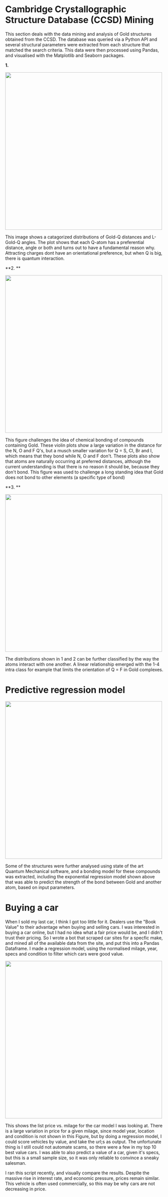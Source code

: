 # Cambridge Crystallographic Structure Database (CCSD) Mining 

This section deals with the data mining and analysis of Gold structures obtained from the CCSD. The database was queried via a Python API and several structural parameters were extracted from each structure that matched the search criteria. This data were then processed using Pandas, and visualised with the Matplotlib and Seaborn packages.

**1.**

<img src="https://user-images.githubusercontent.com/107844512/217597625-580300b1-7df2-4d38-b9f2-58287e4a25c9.jpg" width="500" height="500">

This image shows a catagorized distributions of Gold-Q distances and L-Gold-Q angles. The plot shows that each Q-atom has a preferential distance, angle or both and turns out to have a fundamental reason why. Attracting charges dont have an orientational preference, but when Q is big, there is quantum interaction. 

**2. **

<img src="https://user-images.githubusercontent.com/107844512/217600729-bf0ece9c-30d5-46d5-abb6-99062b87097d.png" width="500" height="500">

This figure challenges the idea of chemical bonding of compounds containing Gold. These violin plots show a large variation in the distance for the N, O and F Q's, but a musch smaller variation for Q = S, Cl, Br and I, which means that they bond while N, O and F don't.  These plots also show that atoms are naturally occurring at preferred distances, although the current understanding is that there is no reason it should be, because they don't bond. This figure was used to challenge a long standing idea that Gold does not bond to other elements (a specific type of bond)

**3. **

<img src="https://user-images.githubusercontent.com/107844512/217618277-b03542be-8c96-40c0-a15e-1c021cd6d266.png" width="500" height="500">

The distributions shown in 1 and 2 can be further classified by the way the atoms interact with one another. A linear relationship emerged with the 1-4 intra class for example that limits the orientation of Q = F in Gold complexes. 

# Predictive regression model 

<img src="https://user-images.githubusercontent.com/107844512/217620428-9fc4a1bf-c41b-47e3-9518-a680644e5df1.png" width="500" height="500">

Some of the structures were further analysed using state of the art Quantum Mechanical software, and a bonding model for these compounds was extracted, including the exponential regression model shown above that was able to predict the strength of the bond between Gold and another atom, based on input parameters. 

# Buying a car
When I sold my last car, I think I got too little for it. Dealers use the "Book Value" to their advantage when buying and selling cars. I was interested in buying a car online, but I had no idea what a fair price would be, and I didn't trust their pricing. So I wrote a bot that scraped car sites for a specfic make, and mined all of the available data from the site, and put this into a Pandas Dataframe. I made a regression model, using the normalised milage, year, specs and condition to filter which cars were good value. 

<img src="https://user-images.githubusercontent.com/107844512/217642622-aa9a5ab4-c1e9-4dbf-827a-a2474fb1b2e7.png" width="500" height="500">

This shows the list price vs. milage for the car model I was looking at. There is a large variation in price for a given milage, since model year, location and condition is not shown in this Figure, but by doing a regression model, I could score vehicles by value, and take the url;s as output. The unfortunate thing is I still could not automate scams, so there were a few in my top 10 best value cars. I was able to also predict a value of a car, given it's specs, but this is a small sample size, so it was only reliable to convince a sneaky salesman.

I ran this script recently, and visually compare the results. Despite the massive rise in interest rate, and economic pressure, prices remain similar. This vehicle is often used commercially, so this may be why cars are not decreasing in price. 

